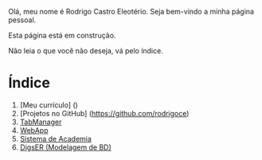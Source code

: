 Olá, meu nome é Rodrigo Castro Eleotério. Seja bem-vindo a minha página pessoal.

Esta página está em construção.

Não leia o que você não deseja, vá pelo índice.

# Índice

1. [Meu currículo] ()
2. [Projetos no GitHub] (https://github.com/rodrigoce)
3. [TabManager](./TabManager/index.md)
4. [WebApp]()
5. [Sistema de Academia]()
6. [DigsER (Modelagem de BD)]()
